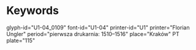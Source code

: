 # Keywords
glyph-id="U1-04_0109"
font-id="U1-04"
printer-id="U1"
printer="Florian Ungler"
period="pierwsza drukarnia: 1510–1516"
place="Kraków"
PT plate="115"
